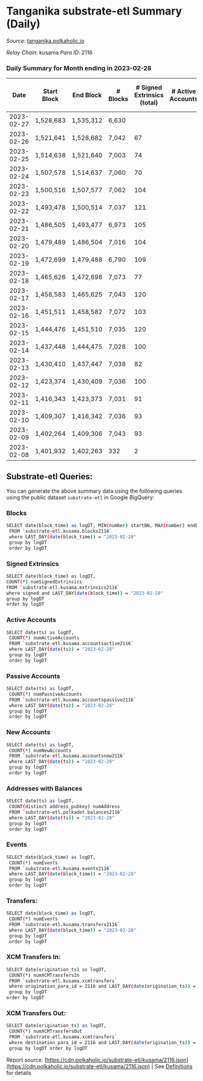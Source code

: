 # Tanganika substrate-etl Summary (Daily)

_Source_: [tanganika.polkaholic.io](https://tanganika.polkaholic.io)

*Relay Chain*: kusama
*Para ID*: 2116



### Daily Summary for Month ending in 2023-02-28


| Date | Start Block | End Block | # Blocks | # Signed Extrinsics (total) | # Active Accounts | # Passive | # New | # Addresses with Balances | # Events | # Transfers | # XCM Transfers In | # XCM Transfers Out | Issues | 
| ---- | ----------- | --------- | -------- | --------------------------- | ----------------- | --------- | ----- | ------------------------- | -------- | ----------- | ------------------ | ------------------- | ------ |
| 2023-02-27 | 1,528,683 | 1,535,312 | 6,630 |  |  |  |  |  | 120,267 |   |   |   |  |
| 2023-02-26 | 1,521,641 | 1,528,682 | 7,042 | 67 |  |  |  |  | 127,493 | 56  |   |   |  |
| 2023-02-25 | 1,514,638 | 1,521,640 | 7,003 | 74 |  |  |  |  | 127,522 | 63  |   |   |  |
| 2023-02-24 | 1,507,578 | 1,514,637 | 7,060 | 70 |  |  |  |  | 129,025 | 57  |   |   |  |
| 2023-02-23 | 1,500,516 | 1,507,577 | 7,062 | 104 |  |  |  |  | 127,880 | 83  |   |   |  |
| 2023-02-22 | 1,493,478 | 1,500,514 | 7,037 | 121 |  |  |  |  | 125,556 | 92  |   |   |  |
| 2023-02-21 | 1,486,505 | 1,493,477 | 6,973 | 105 |  |  |  |  | 121,299 | 86  |   |   |  |
| 2023-02-20 | 1,479,489 | 1,486,504 | 7,016 | 104 |  |  |  |  | 121,836 | 88  |   |   |  |
| 2023-02-19 | 1,472,699 | 1,479,488 | 6,790 | 109 |  |  |  |  | 120,652 | 84  |   |   |  |
| 2023-02-18 | 1,465,626 | 1,472,698 | 7,073 | 77 |  |  |  |  | 123,191 | 65  |   |   |  |
| 2023-02-17 | 1,458,583 | 1,465,625 | 7,043 | 120 |  |  |  |  | 122,132 | 90  |   |   |  |
| 2023-02-16 | 1,451,511 | 1,458,582 | 7,072 | 103 |  |  |  |  | 122,256 | 91  |   |   |  |
| 2023-02-15 | 1,444,476 | 1,451,510 | 7,035 | 120 |  |  |  |  | 119,998 | 101  |   |   |  |
| 2023-02-14 | 1,437,448 | 1,444,475 | 7,028 | 100 |  |  |  |  | 119,555 | 96  |   |   |  |
| 2023-02-13 | 1,430,410 | 1,437,447 | 7,038 | 82 |  |  |  |  | 118,716 | 73  |   |   |  |
| 2023-02-12 | 1,423,374 | 1,430,409 | 7,036 | 100 |  |  |  |  | 118,628 | 91  |   |   |  |
| 2023-02-11 | 1,416,343 | 1,423,373 | 7,031 | 91 |  |  |  |  | 116,508 | 79  |   |   |  |
| 2023-02-10 | 1,409,307 | 1,416,342 | 7,036 | 93 |  |  |  |  | 114,741 | 73  |   |   |  |
| 2023-02-09 | 1,402,264 | 1,409,306 | 7,043 | 93 |  |  |  |  | 114,680 | 87  |   |   |  |
| 2023-02-08 | 1,401,932 | 1,402,263 | 332 | 2 |  |  |  |  | 5,384 | 2  |   |   |  |

## Substrate-etl Queries:
You can generate the above summary data using the following queries using the public dataset `substrate-etl` in Google BigQuery:

### Blocks
```bash
SELECT date(block_time) as logDT, MIN(number) startBN, MAX(number) endBN, COUNT(*) numBlocks 
 FROM `substrate-etl.kusama.blocks2116`  
 where LAST_DAY(date(block_time)) = "2023-02-28" 
 group by logDT 
 order by logDT
```

### Signed Extrinsics
```bash
SELECT date(block_time) as logDT, 
COUNT(*) numSignedExtrinsics 
FROM `substrate-etl.kusama.extrinsics2116`  
where signed and LAST_DAY(date(block_time)) = "2023-02-28" 
group by logDT 
order by logDT
```

### Active Accounts
```bash
SELECT date(ts) as logDT, 
 COUNT(*) numActiveAccounts 
 FROM `substrate-etl.kusama.accountsactive2116` 
 where LAST_DAY(date(ts)) = "2023-02-28" 
 group by logDT 
 order by logDT
```

### Passive Accounts
```bash
SELECT date(ts) as logDT, 
 COUNT(*) numPassiveAccounts 
 FROM `substrate-etl.kusama.accountspassive2116` 
 where LAST_DAY(date(ts)) = "2023-02-28" 
 group by logDT 
 order by logDT
```

### New Accounts
```bash
SELECT date(ts) as logDT, 
 COUNT(*) numNewAccounts 
 FROM `substrate-etl.kusama.accountsnew2116` 
 where LAST_DAY(date(ts)) = "2023-02-28" 
 group by logDT
 order by logDT
```

### Addresses with Balances
```bash
SELECT date(ts) as logDT,
 COUNT(distinct address_pubkey) numAddress 
 FROM `substrate-etl.polkadot.balances2116` 
 where LAST_DAY(date(ts)) = "2023-02-28" 
 group by logDT 
 order by logDT
```

### Events
```bash
SELECT date(block_time) as logDT, 
 COUNT(*) numEvents 
 FROM `substrate-etl.kusama.events2116` 
 where LAST_DAY(date(block_time)) = "2023-02-28" 
 group by logDT 
 order by logDT
```

### Transfers:
```bash
SELECT date(block_time) as logDT, 
 COUNT(*) numEvents 
 FROM `substrate-etl.kusama.transfers2116` 
 where LAST_DAY(date(block_time)) = "2023-02-28" 
 group by logDT 
 order by logDT
```

### XCM Transfers In:
```bash
SELECT date(origination_ts) as logDT, 
 COUNT(*) numXCMTransfersIn 
 FROM `substrate-etl.kusama.xcmtransfers` 
 where origination_para_id = 2116 and LAST_DAY(date(origination_ts)) = "2023-02-28" 
 group by logDT 
order by logDT
```

### XCM Transfers Out:
```bash
SELECT date(origination_ts) as logDT, 
 COUNT(*) numXCMTransfersOut 
 FROM `substrate-etl.kusama.xcmtransfers` 
 where destination_para_id = 2116 and LAST_DAY(date(origination_ts)) = "2023-02-28" 
 group by logDT order by logDT
```


Report source: [https://cdn.polkaholic.io/substrate-etl/kusama/2116.json](https://cdn.polkaholic.io/substrate-etl/kusama/2116.json) | See [Definitions](/DEFINITIONS.md) for details
